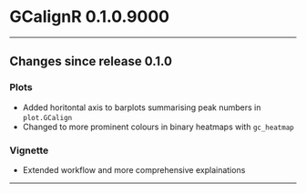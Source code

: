 # GCalignR 0.1.0.9000

___

## Changes since release 0.1.0
### Plots 
* Added horitontal axis to barplots summarising peak numbers in `plot.GCalign`
* Changed to more prominent colours in binary heatmaps with `gc_heatmap`

### Vignette
* Extended workflow and more comprehensive explainations

___



